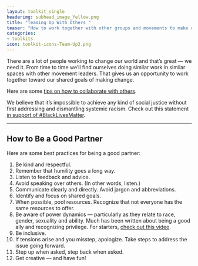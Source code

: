 ```yaml
---
layout: toolkit_single
headerimg: subhead_image_Yellow.png
title: "Teaming Up With Others "
teaser: "How to work together with other groups and movements to make change."
categories:
- toolkits
icon: toolkit-icons-Team-Up3.png
---
```

There are a lot of people working to change our world and that’s great — we need it. From time to time we’ll find ourselves doing similar work in similar spaces with other movement leaders. That gives us an opportunity to work together toward our shared goals of making change.

Here are some <a href="#collaborate">tips on how to collaborate with others</a>.

We believe that it’s impossible to achieve any kind of social justice without first addressing and dismantling systemic racism. Check out this statement [in support of #BlackLivesMatter](http://internet2016.net/blog/we-stand-blacklivesmatter).

***

## <a name="collaborate"></a>How to Be a Good Partner

Here are some best practices for being a good partner:

 1. Be kind and respectful.
 1. Remember that humility goes a long way.
 1. Listen to feedback and advice.
 1. Avoid speaking over others. (In other words, listen.)
 1. Communicate clearly and directly. Avoid jargon and abbreviations.
 1. Identify and focus on shared goals.
 1. When possible, pool resources. Recognize that not everyone has the same resources to offer.
 1. Be aware of power dynamics — particularly as they relate to race, gender, sexuality and ability. Much has been written about being a good ally and recognizing privilege. For starters, [check out this video](https://www.youtube.com/watch?v=_dg86g-QlM0).
 1. Be inclusive.
 1. If tensions arise and you misstep, apologize. Take steps to address the issue going forward.
 1. Step up when asked, step back when asked.
 1. Get creative — and have fun!
